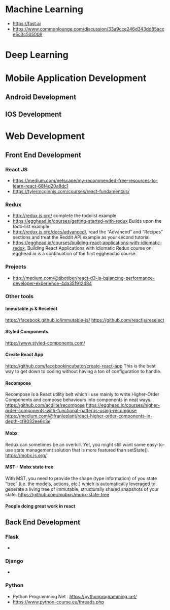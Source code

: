 # Machine Learning
- https://fast.ai
- https://www.commonlounge.com/discussion/33a9cce246d343dd85acce5c3c505009

# Deep Learning

# Mobile Application Development

## Android Development

## IOS Development

# Web Development 

## Front End Development 
	
### React JS
- https://medium.com/netscape/my-recommended-free-resources-to-learn-react-68f4d20a8dc1
- https://tylermcginnis.com/courses/react-fundamentals/

### Redux
- http://redux.js.org/ complete the todolist example
- https://egghead.io/courses/getting-started-with-redux Builds upon the todo-list example
- http://redux.js.org/docs/advanced/, read the “Advanced” and “Recipes” sections and treat the Reddit API example as your second tutorial.
- https://egghead.io/courses/building-react-applications-with-idiomatic-redux, Building React Applications with Idiomatic Redux course on egghead.io is a continuation of the first egghead.io course.

### Projects
- http://medium.com/@tibotiber/react-d3-js-balancing-performance-developer-experience-4da35f912484

### Other tools

####  Immutable.js & Reselect
https://facebook.github.io/immutable-js/
https://github.com/reactjs/reselect

####  Styled Components
https://www.styled-components.com/

####  Create React App
https://github.com/facebookincubator/create-react-app
This is the best way to get down to coding without having a ton of configuration to handle.

####  Recompose
Recompose is a React utility belt which I use mainly to write Higher-Order Components and compose behaviours into components in neat ways.
https://github.com/acdlite/recompose
https://egghead.io/courses/higher-order-components-with-functional-patterns-using-recompose
https://medium.com/@franleplant/react-higher-order-components-in-depth-cf9032ee6c3e

####  Mobx
Redux can sometimes be an overkill. Yet, you might still want some easy-to-use state management solution that is more featured than setState().
https://mobx.js.org/

####  MST - Mobx state tree
With MST, you need to provide the shape (type information) of you state “tree” (i.e. the models, actions, etc.) which is automatically leveraged to generate a living tree of immutable, structurally shared snapshots of your state.
https://github.com/mobxjs/mobx-state-tree

#### People doing great work in react

## Back End Development
### Flask
- 
### Django
- 

### Python
- Python Programming Net : https://pythonprogramming.net/
- https://www.python-course.eu/threads.php